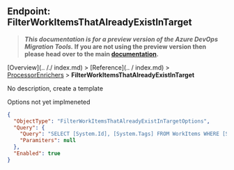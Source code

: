 ## Endpoint: FilterWorkItemsThatAlreadyExistInTarget

>**_This documentation is for a preview version of the Azure DevOps Migration Tools._ If you are not using the preview version then please head over to the main [documentation](https://nkdagility.github.io/azure-devops-migration-tools).**

[Overview](.. /./ index.md) > [Reference](.. / index.md) > [ProcessorEnrichers](./index.md) > **FilterWorkItemsThatAlreadyExistInTarget**

No description, create a template

Options not yet implmeneted

```JSON
{
  "ObjectType": "FilterWorkItemsThatAlreadyExistInTargetOptions",
  "Query": {
    "Query": "SELECT [System.Id], [System.Tags] FROM WorkItems WHERE [System.TeamProject] = @TeamProject AND [System.WorkItemType] NOT IN ('Test Suite', 'Test Plan') ORDER BY [System.ChangedDate] desc",
    "Paramiters": null
  },
  "Enabled": true
}
```
